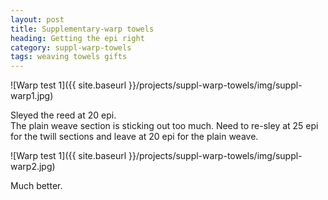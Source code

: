 ```yaml
---
layout: post
title: Supplementary-warp towels
heading: Getting the epi right
category: suppl-warp-towels
tags: weaving towels gifts
---
```

![Warp test 1]({{ site.baseurl }}/projects/suppl-warp-towels/img/suppl-warp1.jpg)

Sleyed the reed at 20 epi.  
The plain weave section is sticking out too much. Need to re-sley at 25 epi for the twill sections and leave at 20 epi for the plain weave.

![Warp test 1]({{ site.baseurl }}/projects/suppl-warp-towels/img/suppl-warp2.jpg)

Much better.
